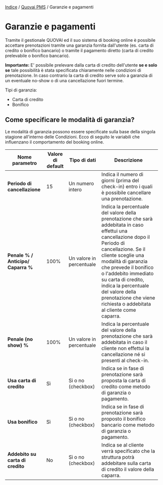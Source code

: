 [Indice](index.html) / [Quovai PMS](quovai-pms-it.md) / Garanzie e pagamenti

# Garanzie e pagamenti

Tramite il gestionale QUOVAI ed il suo sistema di booking online è possibile accettare prenotazioni tramite una garanzia fornita dall'utente (es. carta di credito o bonifico bancario) o tramite il pagamento diretto (carta di credito prelevabile o bonifico bancario).

**Importante:** E' possibile prelevare dalla carta di credito dell'utente **se e solo se** tale possibilità è stata specificata chiaramente nelle condizioni di prenotazione. In caso contrario la carta di credito serve solo a garanzia di un eventuale no-show o di una cancellazione fuori termine.

Tipi di garanzia:
-   Carta di credito
-   Bonifico

## Come specificare le modalità di garanzia?

Le modalità di garanzia possono essere specificate sulla base della singola stagione all'interno delle Condizioni. Ecco di seguito le variabili che influenzano il comportamento del booking online.

| Nome parametro | Valore di default  | Tipo di dati | Descrizione |
|--|--|--|--|
|**Periodo di cancellazione** |15 |Un numero intero | Indica il numero di giorni (prima del check-in) entro i quali è possibile cancellare una prenotazione. |
|**Penale % / Anticipo/ Caparra %** |100%  |Un valore in percentuale|Indica la percentuale del valore della prenotazione che sarà addebitata in caso effettui una cancellazione dopo il Periodo di cancellazione. Se il cliente sceglie una modalità di garanzia che prevede il bonifico o l'addebito immediato su carta di credito, indica la percentuale del valore della prenotazione che viene richiesta o addebitata al cliente come caparra.  |
|**Penale (no show) %** |100%  |Un valore in percentuale|Indica la percentuale del valore della prenotazione che sarà addebitata in caso il cliente non effettui la cancellazione né si presenti al check-in.  |
|**Usa carta di credito**  |Sì  |Sì o no (checkbox)  |Indica se in fase di prenotazione sarà proposta la carta di credito come metodo di garanzia o pagamento.  |
|**Usa bonifico**  |Sì |Sì o no (checkbox)  |Indica se in fase di prenotazione sarà proposto il bonifico bancario come metodo di garanzia o pagamento.  |
|**Addebito su carta di credito**|No |Sì o no (checkbox)  |Indica se al cliente verrà specificato che la struttura potrà addebitare sulla carta di credito il valore della caparra. |
 
 